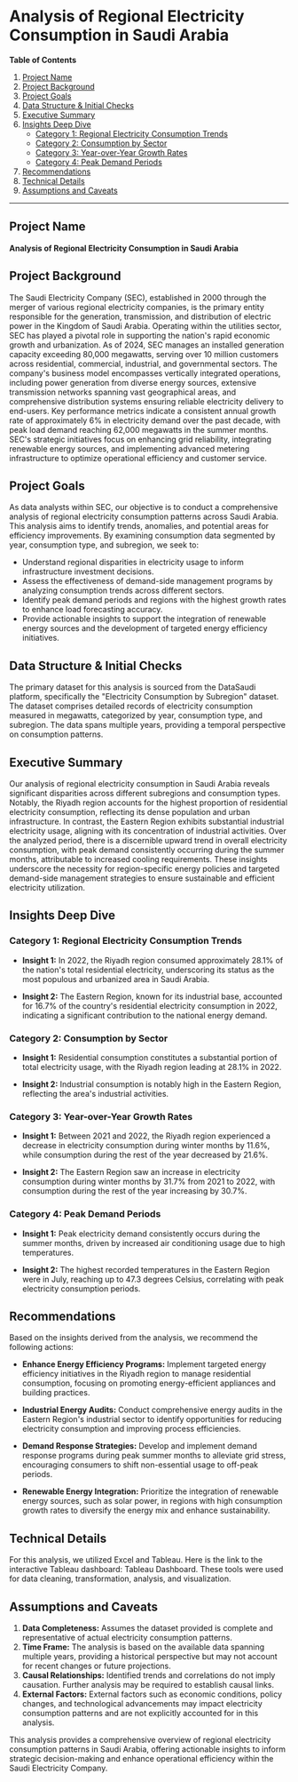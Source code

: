 # Analysis of Regional Electricity Consumption in Saudi Arabia

**Table of Contents**

1. [Project Name](#project-name)
2. [Project Background](#project-background)
3. [Project Goals](#project-goals)
4. [Data Structure & Initial Checks](#data-structure--initial-checks)
5. [Executive Summary](#executive-summary)
6. [Insights Deep Dive](#insights-deep-dive)
   - [Category 1: Regional Electricity Consumption Trends](#category-1-regional-electricity-consumption-trends)
   - [Category 2: Consumption by Sector](#category-2-consumption-by-sector)
   - [Category 3: Year-over-Year Growth Rates](#category-3-year-over-year-growth-rates)
   - [Category 4: Peak Demand Periods](#category-4-peak-demand-periods)
7. [Recommendations](#recommendations)
8. [Technical Details](#technical-details)
9. [Assumptions and Caveats](#assumptions-and-caveats)

---

## Project Name

**Analysis of Regional Electricity Consumption in Saudi Arabia**

## Project Background

The Saudi Electricity Company (SEC), established in 2000 through the merger of various regional electricity companies, is the primary entity responsible for the generation, transmission, and distribution of electric power in the Kingdom of Saudi Arabia. Operating within the utilities sector, SEC has played a pivotal role in supporting the nation's rapid economic growth and urbanization. As of 2024, SEC manages an installed generation capacity exceeding 80,000 megawatts, serving over 10 million customers across residential, commercial, industrial, and governmental sectors. The company's business model encompasses vertically integrated operations, including power generation from diverse energy sources, extensive transmission networks spanning vast geographical areas, and comprehensive distribution systems ensuring reliable electricity delivery to end-users. Key performance metrics indicate a consistent annual growth rate of approximately 6% in electricity demand over the past decade, with peak load demand reaching 62,000 megawatts in the summer months. SEC's strategic initiatives focus on enhancing grid reliability, integrating renewable energy sources, and implementing advanced metering infrastructure to optimize operational efficiency and customer service.

## Project Goals

As data analysts within SEC, our objective is to conduct a comprehensive analysis of regional electricity consumption patterns across Saudi Arabia. This analysis aims to identify trends, anomalies, and potential areas for efficiency improvements. By examining consumption data segmented by year, consumption type, and subregion, we seek to:

- Understand regional disparities in electricity usage to inform infrastructure investment decisions.
- Assess the effectiveness of demand-side management programs by analyzing consumption trends across different sectors.
- Identify peak demand periods and regions with the highest growth rates to enhance load forecasting accuracy.
- Provide actionable insights to support the integration of renewable energy sources and the development of targeted energy efficiency initiatives.

## Data Structure & Initial Checks

The primary dataset for this analysis is sourced from the DataSaudi platform, specifically the "Electricity Consumption by Subregion" dataset. The dataset comprises detailed records of electricity consumption measured in megawatts, categorized by year, consumption type, and subregion. The data spans multiple years, providing a temporal perspective on consumption patterns.

## Executive Summary

Our analysis of regional electricity consumption in Saudi Arabia reveals significant disparities across different subregions and consumption types. Notably, the Riyadh region accounts for the highest proportion of residential electricity consumption, reflecting its dense population and urban infrastructure. In contrast, the Eastern Region exhibits substantial industrial electricity usage, aligning with its concentration of industrial activities. Over the analyzed period, there is a discernible upward trend in overall electricity consumption, with peak demand consistently occurring during the summer months, attributable to increased cooling requirements. These insights underscore the necessity for region-specific energy policies and targeted demand-side management strategies to ensure sustainable and efficient electricity utilization.

## Insights Deep Dive

### Category 1: Regional Electricity Consumption Trends

- **Insight 1:** In 2022, the Riyadh region consumed approximately 28.1% of the nation's total residential electricity, underscoring its status as the most populous and urbanized area in Saudi Arabia.

- **Insight 2:** The Eastern Region, known for its industrial base, accounted for 16.7% of the country's residential electricity consumption in 2022, indicating a significant contribution to the national energy demand.

### Category 2: Consumption by Sector

- **Insight 1:** Residential consumption constitutes a substantial portion of total electricity usage, with the Riyadh region leading at 28.1% in 2022.

- **Insight 2:** Industrial consumption is notably high in the Eastern Region, reflecting the area's industrial activities.

### Category 3: Year-over-Year Growth Rates

- **Insight 1:** Between 2021 and 2022, the Riyadh region experienced a decrease in electricity consumption during winter months by 11.6%, while consumption during the rest of the year decreased by 21.6%.

- **Insight 2:** The Eastern Region saw an increase in electricity consumption during winter months by 31.7% from 2021 to 2022, with consumption during the rest of the year increasing by 30.7%.

### Category 4: Peak Demand Periods

- **Insight 1:** Peak electricity demand consistently occurs during the summer months, driven by increased air conditioning usage due to high temperatures.

- **Insight 2:** The highest recorded temperatures in the Eastern Region were in July, reaching up to 47.3 degrees Celsius, correlating with peak electricity consumption periods.

## Recommendations

Based on the insights derived from the analysis, we recommend the following actions:

- **Enhance Energy Efficiency Programs:** Implement targeted energy efficiency initiatives in the Riyadh region to manage residential consumption, focusing on promoting energy-efficient appliances and building practices.

- **Industrial Energy Audits:** Conduct comprehensive energy audits in the Eastern Region's industrial sector to identify opportunities for reducing electricity consumption and improving process efficiencies.

- **Demand Response Strategies:** Develop and implement demand response programs during peak summer months to alleviate grid stress, encouraging consumers to shift non-essential usage to off-peak periods.

- **Renewable Energy Integration:** Prioritize the integration of renewable energy sources, such as solar power, in regions with high consumption growth rates to diversify the energy mix and enhance sustainability.

## Technical Details

For this analysis, we utilized Excel and Tableau. Here is the link to the interactive Tableau dashboard: Tableau Dashboard. These tools were used for data cleaning, transformation, analysis, and visualization.


## Assumptions and Caveats

1. **Data Completeness:** Assumes the dataset provided is complete and representative of actual electricity consumption patterns.
2. **Time Frame:** The analysis is based on the available data spanning multiple years, providing a historical perspective but may not account for recent changes or future projections.
3. **Causal Relationships:** Identified trends and correlations do not imply causation. Further analysis may be required to establish causal links.
4. **External Factors:** External factors such as economic conditions, policy changes, and technological advancements may impact electricity consumption patterns and are not explicitly accounted for in this analysis.

This analysis provides a comprehensive overview of regional electricity consumption patterns in Saudi Arabia, offering actionable insights to inform strategic decision-making and enhance operational efficiency within the Saudi Electricity Company.
